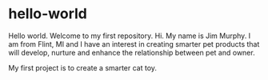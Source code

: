 # hello-world
Hello world. Welcome to my first repository.
Hi. My name is Jim Murphy. I am from Flint, MI and I have an interest in creating smarter pet products that will develop, nurture and enhance the relationship between pet and owner.

My first project is to create a smarter cat toy. 
